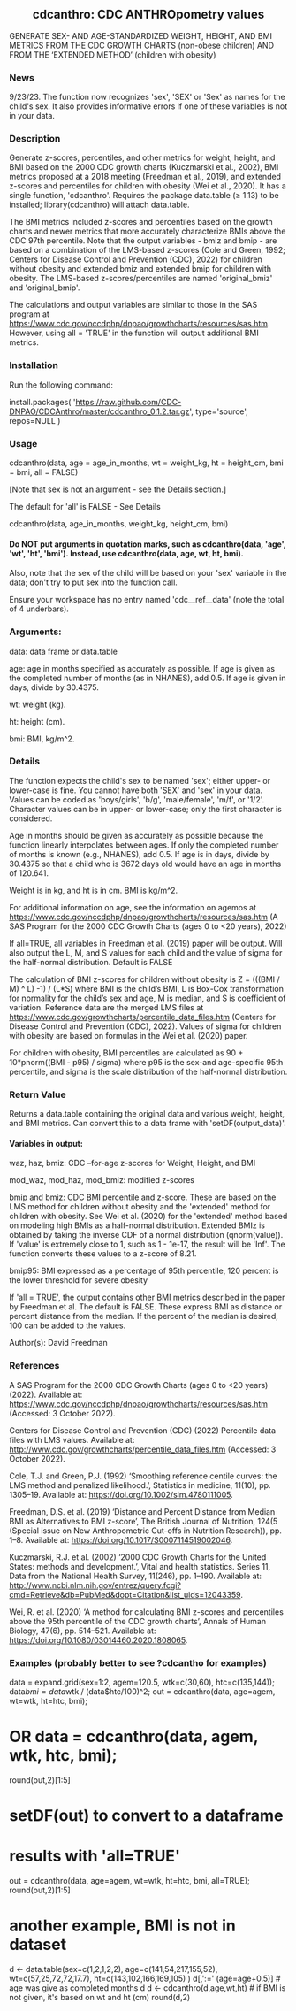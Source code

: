 <h2 align=center> cdcanthro: CDC ANTHROpometry values </h2>
GENERATE SEX- AND AGE-STANDARDIZED WEIGHT, HEIGHT, AND BMI METRICS FROM THE CDC GROWTH CHARTS (non-obese children) AND FROM THE ‘EXTENDED METHOD’ (children with obesity)

### News
9/23/23. The function now recognizes 'sex', 'SEX' or 'Sex' as names for the child's sex.  It also provides informative errors if one of these variables is not in your data.

### Description

Generate z-scores, percentiles, and other metrics for weight, height, and BMI based on the 2000 CDC growth charts (Kuczmarski et al., 2002), BMI metrics proposed at a 2018 meeting (Freedman et al., 2019), and extended z-scores and percentiles for children with obesity (Wei et al., 2020). It has a single function, 'cdcanthro'. Requires the package data.table (≥ 1.13) to be installed; library(cdcanthro) will attach data.table.

The BMI metrics included z-scores and percentiles based on the growth charts and newer metrics that more accurately characterize BMIs above the CDC 97th percentile. Note that the output variables - bmiz and bmip - are based on a combination of the LMS-based z-scores (Cole and Green, 1992; Centers for Disease Control and Prevention (CDC), 2022) for children without obesity and extended bmiz and extended bmip for children with obesity. The LMS-based z-scores/percentiles are named 'original_bmiz' and 'original_bmip'.

The calculations and output variables are similar to those in the SAS program at https://www.cdc.gov/nccdphp/dnpao/growthcharts/resources/sas.htm.  However, using all = 'TRUE' in the function will output additional BMI metrics.

### Installation
Run the following command:

install.packages(
   'https://raw.github.com/CDC-DNPAO/CDCAnthro/master/cdcanthro_0.1.2.tar.gz', type='source', repos=NULL
 )

### Usage

cdcanthro(data, age = age_in_months, wt = weight_kg, ht = height_cm, bmi = bmi, all = FALSE)

[Note that sex is not an argument - see the Details section.]

The default for 'all' is FALSE - See Details

cdcanthro(data, age_in_months, weight_kg, height_cm, bmi)

#### Do NOT put arguments in quotation marks, such as cdcanthro(data, 'age', 'wt', 'ht', 'bmi'). Instead, use cdcanthro(data, age, wt, ht, bmi).  

Also, note that the sex of the child will be based on your 'sex' variable in the data; don't try to put sex into the function call.  

Ensure your workspace has no entry named 'cdc__ref__data' (note the total of 4 underbars).

### Arguments:

data: data frame or data.table

age: age in months specified as accurately as possible.  If age is given as the completed number of months (as in NHANES), add 0.5. If age is given in days, divide by 30.4375.

wt: weight (kg).

ht: height (cm).

bmi: BMI, kg/m^2.

### Details
The function expects the child's sex to be named 'sex'; either upper- or lower-case is fine. You cannot have both 'SEX' and 'sex' in your data.  Values can be coded as 'boys/girls', 'b/g', 'male/female', 'm/f', or '1/2'.  Character values can be in upper- or lower-case; only the first character is considered.

Age in months should be given as accurately as possible because the function linearly interpolates between ages. If only the completed number of months is known (e.g., NHANES), add 0.5. If age is in days, divide by 30.4375 so that a child who is 3672 days old would have an age in months of 120.641.

Weight is in kg, and ht is in cm. BMI is kg/m^2.

For additional information on age, see the information on agemos at https://www.cdc.gov/nccdphp/dnpao/growthcharts/resources/sas.htm (A SAS Program for the 2000 CDC Growth Charts (ages 0 to <20 years), 2022)

If all=TRUE, all variables in Freedman et al. (2019) paper will be output. Will also output the L, M, and S values for each child and the value of sigma for the half-normal distribution. Default is FALSE

The calculation of BMI z-scores for children without obesity is Z = (((BMI / M) ^ L) -1) / (L*S) where BMI is the child’s BMI, L is Box-Cox transformation for normality for the child’s sex and age, M is median, and S is coefficient of variation.  Reference data are the merged LMS files at https://www.cdc.gov/growthcharts/percentile_data_files.htm (Centers for Disease Control and Prevention (CDC), 2022).  Values of sigma for children with obesity are based on formulas in the Wei et al. (2020) paper.

For children with obesity, BMI percentiles are calculated as  90 + 10*pnorm((BMI - p95) / sigma) where p95 is the sex-and age-specific 95th percentile, and sigma is the scale distribution of the half-normal distribution.


### Return Value

Returns a data.table containing the original data and various weight, height, and BMI metrics. Can convert this to a data frame with 'setDF(output_data)'.  

#### Variables in output:

waz, haz, bmiz: CDC –for-age z-scores for Weight, Height, and BMI

mod_waz, mod_haz, mod_bmiz: modified z-scores

bmip and bmiz: CDC BMI percentile and z-score. These are based on the LMS method for children without obesity and the 'extended' method for children with obesity. See Wei et al. (2020) for the 'extended' method based on modeling high BMIs as a half-normal distribution.  Extended BMIz is obtained by taking the inverse CDF of a normal distribution (qnorm(value)).  If 'value' is extremely close to 1, such as 1 - 1e-17, the result will be 'Inf'.  The function converts these values to a z-score of 8.21. 

bmip95: BMI expressed as a percentage of 95th percentile, 120 percent is the lower threshold for severe obesity

If  'all = TRUE', the output contains other BMI metrics described in the paper by Freedman et al. The default is FALSE. These express BMI as distance or percent distance from the median. If the percent of the median is desired, 100 can be added to the values.

Author(s): David Freedman

### References

A SAS Program for the 2000 CDC Growth Charts (ages 0 to <20 years) (2022). Available at: https://www.cdc.gov/nccdphp/dnpao/growthcharts/resources/sas.htm (Accessed: 3 October 2022).

Centers for Disease Control and Prevention (CDC) (2022) Percentile data files with LMS values. Available at: http://www.cdc.gov/growthcharts/percentile_data_files.htm (Accessed: 3 October 2022).

Cole, T.J. and Green, P.J. (1992) ‘Smoothing reference centile curves: the LMS method and penalized likelihood.’, Statistics in medicine, 11(10), pp. 1305–19. Available at: https://doi.org/10.1002/sim.4780111005.

Freedman, D.S. et al. (2019) ‘Distance and Percent Distance from Median BMI as Alternatives to BMI z-score’, The British Journal of Nutrition, 124(5 (Special issue on New Anthropometric Cut-offs in Nutrition Research)), pp. 1–8. Available at: https://doi.org/10.1017/S0007114519002046.

Kuczmarski, R.J. et al. (2002) ‘2000 CDC Growth Charts for the United States: methods and development.’, Vital and health statistics. Series 11, Data from the National Health Survey, 11(246), pp. 1–190. Available at: http://www.ncbi.nlm.nih.gov/entrez/query.fcgi?cmd=Retrieve&db=PubMed&dopt=Citation&list_uids=12043359.

Wei, R. et al. (2020) ‘A method for calculating BMI z-scores and percentiles above the 95th percentile of the CDC growth charts’, Annals of Human Biology, 47(6), pp. 514–521. Available at: https://doi.org/10.1080/03014460.2020.1808065.

### Examples (probably better to see ?cdcantho for examples)

data = expand.grid(sex=1:2, agem=120.5, wtk=c(30,60), htc=c(135,144));
data$bmi = data$wtk / (data$htc/100)^2;
out = cdcanthro(data, age=agem, wt=wtk, ht=htc, bmi);
# OR data = cdcanthro(data, agem, wtk, htc, bmi);
round(out,2)[1:5]
# setDF(out) to convert to a dataframe

# results with 'all=TRUE'
out = cdcanthro(data, age=agem, wt=wtk, ht=htc, bmi, all=TRUE);
round(out,2)[1:5]

# another example, BMI is not in dataset
d <- data.table(sex=c(1,2,1,2,2), age=c(141,54,217,155,52),
                wt=c(57,25,72,72,17.7), ht=c(143,102,166,169,105)
)
d[,':=' (age=age+0.5)] # age was give as completed months
d
d <- cdcanthro(d,age,wt,ht) # if BMI is not given, it's based on wt and ht (cm)
round(d,2)
